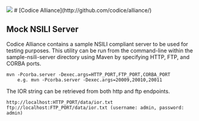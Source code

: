 <!--
/*
 * Copyright (c) Codice Foundation
 *
 * This is free software: you can redistribute it and/or modify it under the terms of the GNU Lesser General Public License as published by the Free Software Foundation, either
 * version 3 of the License, or any later version.
 *
 * This program is distributed in the hope that it will be useful, but WITHOUT ANY WARRANTY; without even the implied warranty of MERCHANTABILITY or FITNESS FOR A PARTICULAR PURPOSE.
 * See the GNU Lesser General Public License for more details. A copy of the GNU Lesser General Public License is distributed along with this program and can be found at
 * <http://www.gnu.org/licenses/lgpl.html>.
 */
-->
<img src="https://tools.codice.org/wiki/download/attachments/1179800/ddf.jpg"/>
# [Codice Alliance](http://github.com/codice/alliance/)

## Mock NSILI Server

Codice Alliance contains a sample NSILI compliant server to be used for testing purposes. This utility can be run from the command-line within the sample-nsili-server directory using Maven by specifying HTTP, FTP, and CORBA ports.

```
mvn -Pcorba.server -Dexec.args=HTTP_PORT,FTP_PORT,CORBA_PORT
    e.g. mvn -Pcorba.server -Dexec.args=20009,20010,20011
```
The IOR string can be retrieved from both http and ftp endpoints.
```
http://localhost:HTTP_PORT/data/ior.txt
ftp://localhost:FTP_PORT/data/ior.txt (username: admin, password: admin)
```